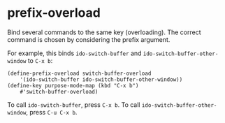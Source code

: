 # prefix-overload
Bind several commands to the same key (overloading). The correct
command is chosen by considering the prefix argument.

For example, this binds `ido-switch-buffer` and
`ido-switch-buffer-other-window` to `C-x b`:
```elisp
(define-prefix-overload switch-buffer-overload
    '(ido-switch-buffer ido-switch-buffer-other-window))
(define-key purpose-mode-map (kbd "C-x b")
    #'switch-buffer-overload)
```
To call `ido-switch-buffer`, press `C-x b`. To call
`ido-switch-buffer-other-window`, press `C-u C-x b`.
